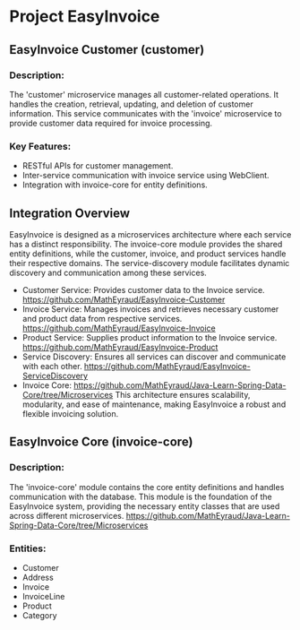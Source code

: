# Project EasyInvoice
## EasyInvoice Customer (customer)
### Description:
The 'customer' microservice manages all customer-related operations. It handles the creation, retrieval, updating, and deletion of customer information. This service communicates with the 'invoice' microservice to provide customer data required for invoice processing.

### Key Features:
- RESTful APIs for customer management.
- Inter-service communication with invoice service using WebClient.
- Integration with invoice-core for entity definitions.

## Integration Overview
EasyInvoice is designed as a microservices architecture where each service has a distinct responsibility. The invoice-core module provides the shared entity definitions, while the customer, invoice, and product services handle their respective domains. The service-discovery module facilitates dynamic discovery and communication among these services.
- Customer Service: Provides customer data to the Invoice service. https://github.com/MathEyraud/EasyInvoice-Customer
- Invoice Service: Manages invoices and retrieves necessary customer and product data from respective services. https://github.com/MathEyraud/EasyInvoice-Invoice
- Product Service: Supplies product information to the Invoice service. https://github.com/MathEyraud/EasyInvoice-Product
- Service Discovery: Ensures all services can discover and communicate with each other. https://github.com/MathEyraud/EasyInvoice-ServiceDiscovery
- Invoice Core: https://github.com/MathEyraud/Java-Learn-Spring-Data-Core/tree/Microservices
This architecture ensures scalability, modularity, and ease of maintenance, making EasyInvoice a robust and flexible invoicing solution.

## EasyInvoice Core (invoice-core)
### Description:
The 'invoice-core' module contains the core entity definitions and handles communication with the database. This module is the foundation of the EasyInvoice system, providing the necessary entity classes that are used across different microservices.
https://github.com/MathEyraud/Java-Learn-Spring-Data-Core/tree/Microservices

### Entities:
- Customer
- Address
- Invoice
- InvoiceLine
- Product
- Category
